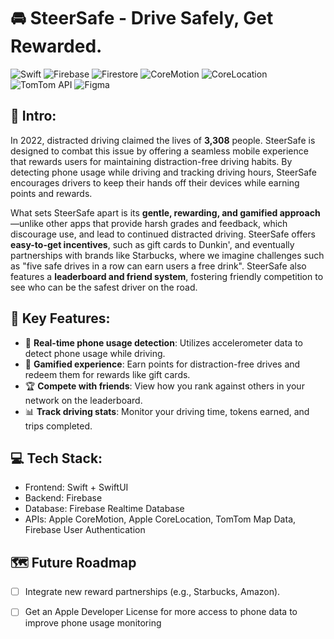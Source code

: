 # 🚘 SteerSafe - Drive Safely, Get Rewarded.
![Swift](https://img.shields.io/badge/swift-F54A2A?style=for-the-badge&logo=swift&logoColor=white)
![Firebase](https://img.shields.io/badge/firebase-%23039BE5.svg?style=for-the-badge&logo=firebase)
![Firestore](https://img.shields.io/badge/Firestore-%23FFCA28.svg?style=for-the-badge&logo=firebase&logoColor=white)
![CoreMotion](https://img.shields.io/badge/CoreMotion-%23000000.svg?style=for-the-badge&logo=apple&logoColor=white)
![CoreLocation](https://img.shields.io/badge/CoreLocation-%23000000.svg?style=for-the-badge&logo=apple&logoColor=white)
![TomTom API](https://img.shields.io/badge/TomTom-FF0000?style=for-the-badge&logo=tomtom&logoColor=white)
![Figma](https://img.shields.io/badge/figma-%23F24E1E.svg?style=for-the-badge&logo=figma&logoColor=white)



## 💭 Intro:
In 2022, distracted driving claimed the lives of **3,308** people. SteerSafe is designed to combat this issue by offering a seamless mobile experience that rewards users for maintaining distraction-free driving habits. By detecting phone usage while driving and tracking driving hours, SteerSafe encourages drivers to keep their hands off their devices while earning points and rewards.

What sets SteerSafe apart is its **gentle, rewarding, and gamified approach**—unlike other apps that provide harsh grades and feedback, which discourage use, and lead to continued distracted driving. SteerSafe offers **easy-to-get incentives**, such as gift cards to Dunkin', and eventually partnerships with brands like Starbucks, where we imagine challenges such as "five safe drives in a row can earn users a free drink". SteerSafe also features a **leaderboard and friend system**, fostering friendly competition to see who can be the safest driver on the road.

## 🔑 Key Features:
- 🚗 **Real-time phone usage detection**: Utilizes accelerometer data to detect phone usage while driving.
- 🎯 **Gamified experience**: Earn points for distraction-free drives and redeem them for rewards like gift cards.
- 🏆 **Compete with friends**: View how you rank against others in your network on the leaderboard.
- 📊 **Track driving stats**: Monitor your driving time, tokens earned, and trips completed.

## 💻 Tech Stack:
- Frontend: Swift + SwiftUI
- Backend: Firebase
- Database: Firebase Realtime Database
- APIs: Apple CoreMotion, Apple CoreLocation, TomTom Map Data, Firebase User Authentication

## 🗺️ Future Roadmap
- [ ] Integrate new reward partnerships (e.g., Starbucks, Amazon).
- [ ] Get an Apple Developer License for more access to phone data to improve phone usage monitoring

